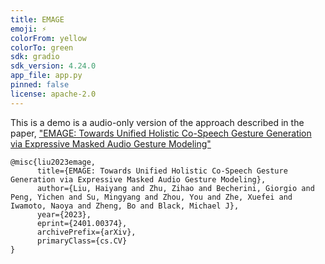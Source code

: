 ```yaml
---
title: EMAGE
emoji: ⚡
colorFrom: yellow
colorTo: green
sdk: gradio
sdk_version: 4.24.0
app_file: app.py
pinned: false
license: apache-2.0
---
```

This is a demo is a audio-only version of the approach described in the paper, ["EMAGE: Towards Unified Holistic Co-Speech Gesture Generation via Expressive Masked Audio Gesture Modeling"](https://arxiv.org/abs/2401.00374)

```
@misc{liu2023emage,
      title={EMAGE: Towards Unified Holistic Co-Speech Gesture Generation via Expressive Masked Audio Gesture Modeling}, 
      author={Liu, Haiyang and Zhu, Zihao and Becherini, Giorgio and Peng, Yichen and Su, Mingyang and Zhou, You and Zhe, Xuefei and Iwamoto, Naoya and Zheng, Bo and Black, Michael J},
      year={2023},
      eprint={2401.00374},
      archivePrefix={arXiv},
      primaryClass={cs.CV}
}
```
